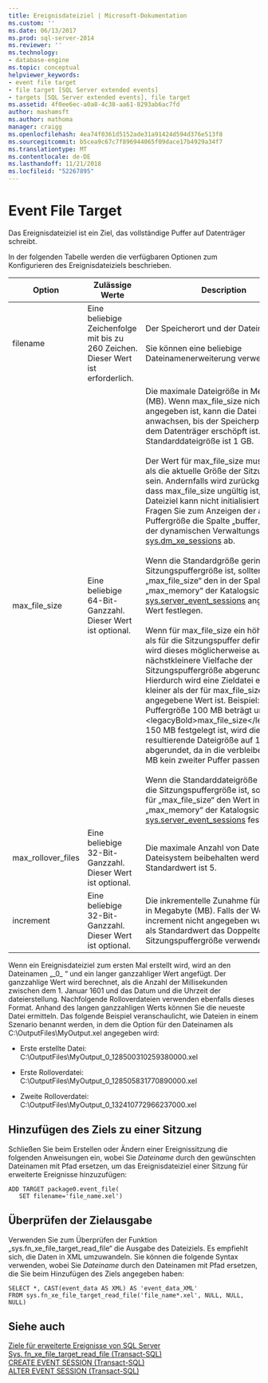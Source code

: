 ```yaml
---
title: Ereignisdateiziel | Microsoft-Dokumentation
ms.custom: ''
ms.date: 06/13/2017
ms.prod: sql-server-2014
ms.reviewer: ''
ms.technology:
- database-engine
ms.topic: conceptual
helpviewer_keywords:
- event file target
- file target [SQL Server extended events]
- targets [SQL Server extended events], file target
ms.assetid: 4f0ee6ec-a0a8-4c38-aa61-8293ab6ac7fd
author: mashamsft
ms.author: mathoma
manager: craigg
ms.openlocfilehash: 4ea74f0361d5152ade31a91424d594d376e513f8
ms.sourcegitcommit: b5cea9c67c7f896944065f09dace17b4929a34f7
ms.translationtype: MT
ms.contentlocale: de-DE
ms.lasthandoff: 11/21/2018
ms.locfileid: "52267895"
---
```

# <a name="event-file-target"></a>Event File Target
  Das Ereignisdateiziel ist ein Ziel, das vollständige Puffer auf Datenträger schreibt.  
  
 In der folgenden Tabelle werden die verfügbaren Optionen zum Konfigurieren des Ereignisdateiziels beschrieben.  
  
|Option|Zulässige Werte|Description|  
|------------|--------------------|-----------------|  
|filename|Eine beliebige Zeichenfolge mit bis zu 260&nbsp;Zeichen. Dieser Wert ist erforderlich.|Der Speicherort und der Dateiname.<br /><br /> Sie können eine beliebige Dateinamenerweiterung verwenden.|  
|max_file_size|Eine beliebige 64-Bit-Ganzzahl. Dieser Wert ist optional.|Die maximale Dateigröße in Megabyte (MB). Wenn max_file_size nicht angegeben ist, kann die Datei so lange anwachsen, bis der Speicherplatz auf dem Datenträger erschöpft ist. Die Standarddateigröße ist 1&nbsp;GB.<br /><br /> Der Wert für max_file_size muss größer als die aktuelle Größe der Sitzungspuffer sein. Andernfalls wird zurückgegeben, dass max_file_size ungültig ist, und das Dateiziel kann nicht initialisiert werden. Fragen Sie zum Anzeigen der aktuellen Puffergröße die Spalte „buffer_size“ in der dynamischen Verwaltungssicht [sys.dm_xe_sessions](/sql/relational-databases/system-dynamic-management-views/sys-dm-xe-sessions-transact-sql) ab.<br /><br /> Wenn die Standardgröße geringer als die Sitzungspuffergröße ist, sollten Sie für „max_file_size“ den in der Spalte „max_memory“ der Katalogsicht [sys.server_event_sessions](/sql/relational-databases/system-catalog-views/sys-server-event-sessions-transact-sql) angegebenen Wert festlegen.<br /><br /> Wenn für max_file_size ein höherer Wert als für die Sitzungspuffer definiert ist, wird dieses möglicherweise auf das nächstkleinere Vielfache der Sitzungspuffergröße abgerundet. Hierdurch wird eine Zieldatei erzeugt, die kleiner als der für max_file_size angegebene Wert ist. Beispiel: Wenn die Puffergröße 100 MB beträgt und für &lt;legacyBold&gt;max_file_size&lt;/legacyBold&gt; 150 MB festgelegt ist, wird die resultierende Dateigröße auf 100 MB abgerundet, da in die verbleibenden 50 MB kein zweiter Puffer passen würde.<br /><br /> Wenn die Standarddateigröße kleiner als die Sitzungspuffergröße ist, sollten Sie für „max_file_size“ den Wert in der Spalte „max_memory“ der Katalogsicht [sys.server_event_sessions](/sql/relational-databases/system-catalog-views/sys-server-event-sessions-transact-sql) festlegen.|  
|max_rollover_files|Eine beliebige 32-Bit-Ganzzahl. Dieser Wert ist optional.|Die maximale Anzahl von Dateien, die im Dateisystem beibehalten werden. Der Standardwert ist 5.|  
|increment|Eine beliebige 32-Bit-Ganzzahl. Dieser Wert ist optional.|Die inkrementelle Zunahme für die Datei in Megabyte (MB). Falls der Wert für <legacyBold>increment</legacyBold> nicht angegeben wurde, wird als Standardwert das Doppelte der Sitzungspuffergröße verwendet.|  
  
 Wenn ein Ereignisdateiziel zum ersten Mal erstellt wird, wird an den Dateinamen „_0\_ “ und ein langer ganzzahliger Wert angefügt. Der ganzzahlige Wert wird berechnet, als die Anzahl der Millisekunden zwischen dem 1. Januar 1601 und das Datum und die Uhrzeit der dateierstellung. Nachfolgende Rolloverdateien verwenden ebenfalls dieses Format. Anhand des langen ganzzahligen Werts können Sie die neueste Datei ermitteln. Das folgende Beispiel veranschaulicht, wie Dateien in einem Szenario benannt werden, in dem die Option für den Dateinamen als C:\OutputFiles\MyOutput.xel angegeben wird:  
  
-   Erste erstellte Datei: C:\OutputFiles\MyOutput_0_128500310259380000.xel  
  
-   Erste Rolloverdatei: C:\OutputFiles\MyOutput_0_128505831770890000.xel  
  
-   Zweite Rolloverdatei: C:\OutputFiles\MyOutput_0_132410772966237000.xel  
  
## <a name="adding-the-target-to-a-session"></a>Hinzufügen des Ziels zu einer Sitzung  
 Schließen Sie beim Erstellen oder Ändern einer Ereignissitzung die folgenden Anweisungen ein, wobei Sie *Dateiname* durch den gewünschten Dateinamen mit Pfad ersetzen, um das Ereignisdateiziel einer Sitzung für erweiterte Ereignisse hinzuzufügen:  
  
```  
ADD TARGET package0.event_file(  
   SET filename='file_name.xel')  
```  
  
## <a name="reviewing-the-target-output"></a>Überprüfen der Zielausgabe  
 Verwenden Sie zum Überprüfen der Funktion „sys.fn_xe_file_target_read_file“ die Ausgabe des Dateiziels. Es empfiehlt sich, die Daten in XML umzuwandeln. Sie können die folgende Syntax verwenden, wobei Sie *Dateiname* durch den Dateinamen mit Pfad ersetzen, die Sie beim Hinzufügen des Ziels angegeben haben:  
  
```  
SELECT *, CAST(event_data AS XML) AS 'event_data_XML'  
FROM sys.fn_xe_file_target_read_file('file_name*.xel', NULL, NULL, NULL)  
```  
  
## <a name="see-also"></a>Siehe auch  
 [Ziele für erweiterte Ereignisse von SQL Server](../../2014/database-engine/sql-server-extended-events-targets.md)   
 [Sys. fn_xe_file_target_read_file &#40;Transact-SQL&#41;](/sql/relational-databases/system-functions/sys-fn-xe-file-target-read-file-transact-sql)   
 [CREATE EVENT SESSION &#40;Transact-SQL&#41;](/sql/t-sql/statements/create-event-session-transact-sql)   
 [ALTER EVENT SESSION &#40;Transact-SQL&#41;](/sql/t-sql/statements/alter-event-session-transact-sql)  
  
  

